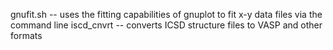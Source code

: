 gnufit.sh -- uses the fitting capabilities of gnuplot to fit x-y data files via the command line
iscd_cnvrt -- converts ICSD structure files to VASP and other formats
